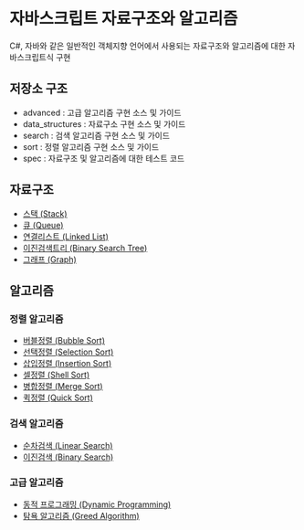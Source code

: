 # 자바스크립트 자료구조와 알고리즘
C#, 자바와 같은 일반적인 객체지향 언어에서 사용되는 자료구조와 알고리즘에 대한 자바스크립트식 구현

## 저장소 구조
* advanced : 고급 알고리즘 구현 소스 및 가이드
* data_structures : 자료구소 구현 소스 및 가이드
* search : 검색 알고리즘 구현 소스 및 가이드
* sort : 정렬 알고리즘 구현 소스 및 가이드
* spec : 자료구조 및 알고리즘에 대한 테스트 코드

## 자료구조
* [스택 (Stack)](./data_structures/stack)
* [큐 (Queue)](./data_structures/queue)
* [연결리스트 (Linked List)](./data_structures/linkedList)
* [이진검색트리 (Binary Search Tree)](./data_structures/binarySearchTree)
* [그래프 (Graph)](./data_structures/graph)

## 알고리즘

### 정렬 알고리즘
* [버블정렬 (Bubble Sort)]()
* [선택정렬 (Selection Sort)]()
* [삽입정렬 (Insertion Sort)]()
* [셀정렬 (Shell Sort)]()
* [병합정렬 (Merge Sort)]()
* [퀵정렬 (Quick Sort)]()

### 검색 알고리즘
* [순차검색 (Linear Search)]()
* [이진검색 (Binary Search)]()

### 고급 알고리즘
* [동적 프로그래밍 (Dynamic Programming)]()
* [탐욕 알고리즘 (Greed Algorithm)]()